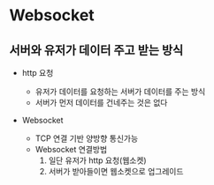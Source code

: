 # Websocket

## 서버와 유저가 데이터 주고 받는 방식

- http 요청
  - 유저가 데이터를 요청하는 서버가 데이터를 주는 방식
  - 서버가 먼저 데이터를 건네주는 것은 없다
- Websocket

  - TCP 연결 기반 양방향 통신가능
  - Websocket 연결방법
    1. 일단 유저가 http 요청(웹소켓)
    2. 서버가 받아들이면 웹소켓으로 업그레이드
